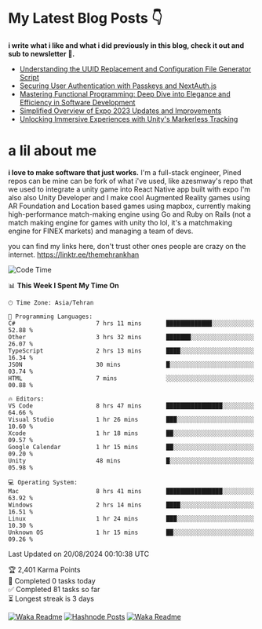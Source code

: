# My Latest Blog Posts 👇
**i write what i like and what i did previously in this blog, check it out and sub to newsletter 🫡.**

<!-- HASHNODE_BLOG:START -->
- [Understanding the UUID Replacement and Configuration File Generator Script](https://themehrankhan.hashnode.dev/understanding-the-uuid-replacement-and-configuration-file-generator-script)
- [Securing User Authentication with Passkeys and NextAuth.js](https://themehrankhan.hashnode.dev/securing-user-authentication-with-passkeys-and-nextauthjs)
- [Mastering Functional Programming: Deep Dive into Elegance and Efficiency in Software Development](https://themehrankhan.hashnode.dev/mastering-functional-programming-deep-dive-into-elegance-and-efficiency-in-software-development)
- [Simplified Overview of Expo 2023 Updates and Improvements](https://themehrankhan.hashnode.dev/expo-2023-updates-and-features-summary)
- [Unlocking Immersive Experiences with Unity's Markerless Tracking](https://themehrankhan.hashnode.dev/unlocking-immersive-experiences-with-unitys-markerless-tracking)

<!-- HASHNODE_BLOG:END -->

# a lil about me
**i love to make  software that just works.**
I'm a full-stack engineer, Pined repos can be mine can be fork of what i've used, like azesmway's repo that we used to integrate a unity game into React Native app built with expo I'm also also Unity Developer and I make cool Augmented Reality games using AR Foundation and Location based games using mapbox, currently making high-performance match-making engine using Go and Ruby on Rails (not a match making engine for games with unity tho lol, it's a matchmaking engine for FINEX markets) and managing a team of devs.

you can find my links here, don't trust other ones people are crazy on the internet.
https://linktr.ee/themehrankhan

<!--START_SECTION:waka-->
![Code Time](http://img.shields.io/badge/Code%20Time-594%20hrs%2055%20mins-blue)

📊 **This Week I Spent My Time On** 

```text
🕑︎ Time Zone: Asia/Tehran

💬 Programming Languages: 
C#                       7 hrs 11 mins       █████████████░░░░░░░░░░░░   52.88 % 
Other                    3 hrs 32 mins       ███████░░░░░░░░░░░░░░░░░░   26.07 % 
TypeScript               2 hrs 13 mins       ████░░░░░░░░░░░░░░░░░░░░░   16.34 % 
JSON                     30 mins             █░░░░░░░░░░░░░░░░░░░░░░░░   03.74 % 
HTML                     7 mins              ░░░░░░░░░░░░░░░░░░░░░░░░░   00.88 % 

🔥 Editors: 
VS Code                  8 hrs 47 mins       ████████████████░░░░░░░░░   64.66 % 
Visual Studio            1 hr 26 mins        ███░░░░░░░░░░░░░░░░░░░░░░   10.60 % 
Xcode                    1 hr 18 mins        ██░░░░░░░░░░░░░░░░░░░░░░░   09.57 % 
Google Calendar          1 hr 15 mins        ██░░░░░░░░░░░░░░░░░░░░░░░   09.20 % 
Unity                    48 mins             █░░░░░░░░░░░░░░░░░░░░░░░░   05.98 % 

💻 Operating System: 
Mac                      8 hrs 41 mins       ████████████████░░░░░░░░░   63.92 % 
Windows                  2 hrs 14 mins       ████░░░░░░░░░░░░░░░░░░░░░   16.51 % 
Linux                    1 hr 24 mins        ███░░░░░░░░░░░░░░░░░░░░░░   10.30 % 
Unknown OS               1 hr 15 mins        ██░░░░░░░░░░░░░░░░░░░░░░░   09.26 % 
```


 Last Updated on 20/08/2024 00:10:38 UTC
<!--END_SECTION:waka-->

<!-- TODO-IST:START -->
🏆  2,401 Karma Points           
🌸  Completed 0 tasks today           
✅  Completed 81 tasks so far           
⏳  Longest streak is 3 days
<!-- TODO-IST:END -->

[![Waka Readme](https://github.com/TheMehranKhan/themehrankhan/actions/workflows/main.yml/badge.svg)](https://github.com/TheMehranKhan/themehrankhan/actions/workflows/main.yml)
[![Hashnode Posts](https://github.com/TheMehranKhan/themehrankhan/actions/workflows/hashnode.yml/badge.svg)](https://github.com/TheMehranKhan/themehrankhan/actions/workflows/hashnode.yml)
[![Waka Readme](https://github.com/TheMehranKhan/themehrankhan/actions/workflows/waka.yml/badge.svg)](https://github.com/TheMehranKhan/themehrankhan/actions/workflows/waka.yml)

